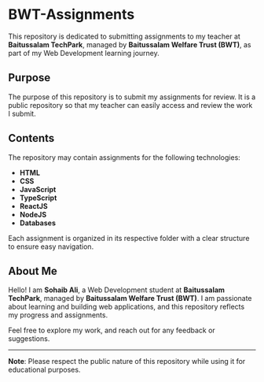 # BWT-Assignments

This repository is dedicated to submitting assignments to my teacher at **Baitussalam TechPark**, managed by **Baitussalam Welfare Trust (BWT)**, as part of my Web Development learning journey.

## Purpose

The purpose of this repository is to submit my assignments for review. It is a public repository so that my teacher can easily access and review the work I submit.

## Contents

The repository may contain assignments for the following technologies:

- **HTML**
- **CSS**
- **JavaScript**
- **TypeScript**
- **ReactJS**
- **NodeJS**
- **Databases**

Each assignment is organized in its respective folder with a clear structure to ensure easy navigation.

## About Me

Hello! I am **Sohaib Ali**, a Web Development student at **Baitussalam TechPark**, managed by **Baitussalam Welfare Trust (BWT)**. I am passionate about learning and building web applications, and this repository reflects my progress and assignments.

Feel free to explore my work, and reach out for any feedback or suggestions.

---
**Note**: Please respect the public nature of this repository while using it for educational purposes.
